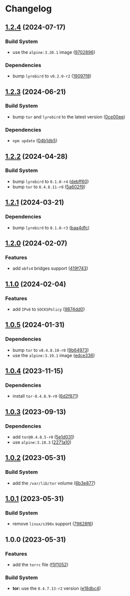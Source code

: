 # Changelog

## [1.2.4](https://github.com/vansergen/tor/compare/v1.2.3...v1.2.4) (2024-07-17)

### Build System

- use the `alpine:3.20.1` image ([9702896](https://github.com/vansergen/tor/commit/97028966fc9feb882f345f5941e5d3670778225e))

### Dependencies

- bump `lyrebird` to `v0.2.0-r2` ([19097f8](https://github.com/vansergen/tor/commit/19097f85898aaf8b1960651b53a863ce5b2c578a))

## [1.2.3](https://github.com/vansergen/tor/compare/v1.2.2...v1.2.3) (2024-06-21)

### Build System

- bump `tor` and `lyrebird` to the latest version ([0ce00ee](https://github.com/vansergen/tor/commit/0ce00ee13916bae6a7b1b84cd1e7639f61a6aba1))

### Dependencies

- `npm update` ([04b1db5](https://github.com/vansergen/tor/commit/04b1db5943c848add1ae479f0b3c1a453f63182c))

## [1.2.2](https://github.com/vansergen/tor/compare/v1.2.1...v1.2.2) (2024-04-28)

### Build System

- bump `lyrebird` to `0.1.0-r4` ([debff60](https://github.com/vansergen/tor/commit/debff6067fcdf4562570d4213255482a9d8d906d))
- bump `tor` to `0.4.8.11-r0` ([5a602f9](https://github.com/vansergen/tor/commit/5a602f9d2e4c3e5e461de327c55088ae1ba60ac8))

## [1.2.1](https://github.com/vansergen/tor/compare/v1.2.0...v1.2.1) (2024-03-21)

### Dependencies

- bump `lyrebird` to `0.1.0-r3` ([baa4dfc](https://github.com/vansergen/tor/commit/baa4dfccaf60482fdfd3d1c28263f22587fa12e3))

## [1.2.0](https://github.com/vansergen/tor/compare/v1.1.0...v1.2.0) (2024-02-07)

### Features

- add `obfs4` bridges support ([419f743](https://github.com/vansergen/tor/commit/419f74398d252e0bba0f547e93993f5b74604076))

## [1.1.0](https://github.com/vansergen/tor/compare/v1.0.5...v1.1.0) (2024-02-04)

### Features

- add `IPv6` to `SOCKSPolicy` ([9874dd0](https://github.com/vansergen/tor/commit/9874dd071c7a616f3bc65c2194ae52dafc1a4500))

## [1.0.5](https://github.com/vansergen/tor/compare/v1.0.4...v1.0.5) (2024-01-31)

### Dependencies

- bump `tor` to `v0.4.8.10-r0` ([9b64973](https://github.com/vansergen/tor/commit/9b649739b85e2211f3edca4fc4dbe391a19b6134))
- use the `alpine:3.19.1` image ([edce336](https://github.com/vansergen/tor/commit/edce3362d99d3dcf0064857affc781ab2a1205f4))

## [1.0.4](https://github.com/vansergen/tor/compare/v1.0.3...v1.0.4) (2023-11-15)

### Dependencies

- install `tor-0.4.8.9-r0` ([6d2f871](https://github.com/vansergen/tor/commit/6d2f871a8732a0436407c435c9f9015b252b15f5))

## [1.0.3](https://github.com/vansergen/tor/compare/v1.0.2...v1.0.3) (2023-09-13)

### Dependencies

- add `tor@0.4.8.5-r0` ([5e1d031](https://github.com/vansergen/tor/commit/5e1d0318bf858aa54158059f2532bc97fcf9ddfd))
- use `alpine:3.18.3` ([2271a10](https://github.com/vansergen/tor/commit/2271a10c382eb71f35b63c788a5417ef2770cdef))

## [1.0.2](https://github.com/vansergen/tor/compare/v1.0.1...v1.0.2) (2023-05-31)

### Build System

- add the `/var/lib/tor` volume ([6b3e877](https://github.com/vansergen/tor/commit/6b3e8770cf275b7bd628eca781ab3714ac85af99))

## [1.0.1](https://github.com/vansergen/tor/compare/v1.0.0...v1.0.1) (2023-05-31)

### Build System

- remove `linux/s390x` support ([79828f6](https://github.com/vansergen/tor/commit/79828f6dc4d35638fda91ad8f11158b8fdca84b1))

## 1.0.0 (2023-05-31)

### Features

- add the `torrc` file ([f5f1052](https://github.com/vansergen/tor/commit/f5f10529adbd5eac2f2ab070771244504d4b3dfd))

### Build System

- **tor:** use the `0.4.7.13-r2` version ([e18dbc4](https://github.com/vansergen/tor/commit/e18dbc4d625be41c94bf12c5ffa414624658e3bb))
